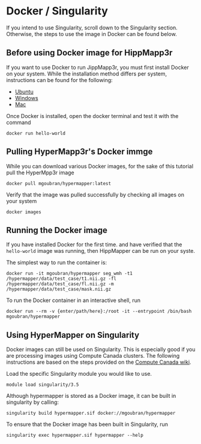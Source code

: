 # Docker / Singularity

If you intend to use Singularity, scroll down to the Singularity section. Otherwise, the steps to use the image in Docker can be found below.

## Before using Docker image for HippMapp3r

If you want to use Docker to run JippMapp3r, you must first install Docker on your system. While the installation method differs per system, instructions can be found for the following:

- [Ubuntu](https://docs.docker.com/install/linux/docker-ce/ubuntu/)
- [Windows](https://docs.docker.com/docker-for-windows/install/)
- [Mac](https://docs.docker.com/docker-for-mac/)

Once Docker is installed, open the docker terminal and test it with the command

    docker run hello-world


## Pulling HyperMapp3r's Docker immge

While you can download various Docker images, for the sake of this tutorial pull the HyperMpp3r image

    docker pull mgoubran/hypermapper:latest

Verify that the image was pulled successfully by checking all images on your system

    docker images


## Running the Docker image

If you have installed Docker for the first time. and have verified that the `hello-world` image was running, then HippMapper can be run on your syste.

The simplest way to run the container is:

    docker run -it mgoubran/hypermapper seg_wmh -t1 /hypermapper/data/test_case/t1.nii.gz -fl /hypermapper/data/test_case/fl.nii.gz -m /hypermapper/data/test_case/mask.nii.gz

To run the Docker container in an interactive shell, run

    docker run --rm -v {enter/path/here}:/root -it --entrypoint /bin/bash mgoubran/hypermapper



## Using HyperMapper on Singularity

Docker images can still be used on Singularity. This is especially good if you are processing images using Compute Canada clusters. The following instructions are based on the steps provided on the [Compute Canada wiki](https://docs.computecanada.ca/wiki/Singularity).

Load the specific Singularity module you would like to use.

    module load singularity/3.5

Although hypermapper is stored as a Docker image, it can be built in singularity by calling:

    singularity build hypermapper.sif docker://mgoubran/hypermapper

To ensure that the Docker image has been built in Singularity, run

    singularity exec hypermapper.sif hypermapper --help


